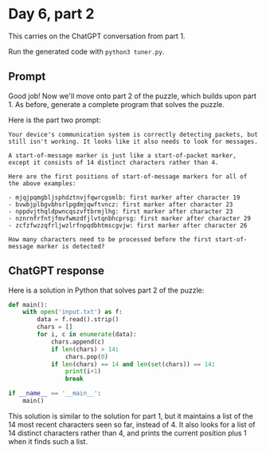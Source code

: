 # Day 6, part 2

This carries on the ChatGPT conversation from part 1.

Run the generated code with `python3 tuner.py`.

## Prompt

Good job!  Now we'll move onto part 2 of the puzzle, which builds upon part 1.  As before, generate a complete program that solves the puzzle.

Here is the part two prompt:
```
Your device's communication system is correctly detecting packets, but still isn't working. It looks like it also needs to look for messages.

A start-of-message marker is just like a start-of-packet marker, except it consists of 14 distinct characters rather than 4.

Here are the first positions of start-of-message markers for all of the above examples:

- mjqjpqmgbljsphdztnvjfqwrcgsmlb: first marker after character 19
- bvwbjplbgvbhsrlpgdmjqwftvncz: first marker after character 23
- nppdvjthqldpwncqszvftbrmjlhg: first marker after character 23
- nznrnfrfntjfmvfwmzdfjlvtqnbhcprsg: first marker after character 29
- zcfzfwzzqfrljwzlrfnpqdbhtmscgvjw: first marker after character 26

How many characters need to be processed before the first start-of-message marker is detected?
```

## ChatGPT response

Here is a solution in Python that solves part 2 of the puzzle:

```python
def main():
    with open('input.txt') as f:
        data = f.read().strip()
        chars = []
        for i, c in enumerate(data):
            chars.append(c)
            if len(chars) > 14:
                chars.pop(0)
            if len(chars) == 14 and len(set(chars)) == 14:
                print(i+1)
                break

if __name__ == '__main__':
    main()
```

This solution is similar to the solution for part 1, but it maintains a list of the 14 most recent characters seen so far, instead of 4. It also looks for a list of 14 distinct characters rather than 4, and prints the current position plus 1 when it finds such a list.
